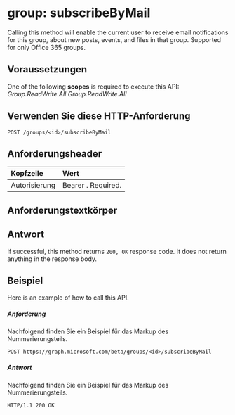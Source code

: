 # <a name="group-subscribebymail"></a>group: subscribeByMail

Calling this method will enable the current user to receive email notifications for this group, about new posts, events, and files in that group. Supported for only Office 365 groups.

## <a name="prerequisites"></a>Voraussetzungen
One of the following **scopes** is required to execute this API: *Group.ReadWrite.All* 
*Group.ReadWrite.All*
## <a name="http-request"></a>Verwenden Sie diese HTTP-Anforderung
<!-- { "blockType": "ignored" } -->
```http
POST /groups/<id>/subscribeByMail
```
## <a name="request-headers"></a>Anforderungsheader
| Kopfzeile       | Wert |
|:---------------|:--------|
| Autorisierung  | Bearer <token>. Required.  |

## <a name="request-body"></a>Anforderungstextkörper

## <a name="response"></a>Antwort
If successful, this method returns `200, OK` response code. It does not return anything in the response body.

## <a name="example"></a>Beispiel
Here is an example of how to call this API.
##### <a name="request"></a>Anforderung
Nachfolgend finden Sie ein Beispiel für das Markup des Nummerierungsteils.
<!-- {
  "blockType": "request",
  "name": "group_subscribebymail"
}-->
```http
POST https://graph.microsoft.com/beta/groups/<id>/subscribeByMail
```

##### <a name="response"></a>Antwort
Nachfolgend finden Sie ein Beispiel für das Markup des Nummerierungsteils. 
<!-- {
  "blockType": "response",
  "truncated": true
} -->
```http
HTTP/1.1 200 OK
```

<!-- uuid: 8fcb5dbc-d5aa-4681-8e31-b001d5168d79
2015-10-25 14:57:30 UTC -->
<!-- {
  "type": "#page.annotation",
  "description": "group: subscribeByMail",
  "keywords": "",
  "section": "documentation",
  "tocPath": ""
}-->